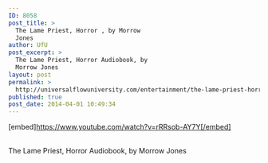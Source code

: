 ```yaml
---
ID: 8058
post_title: >
  The Lame Priest, Horror , by Morrow
  Jones
author: UfU
post_excerpt: >
  The Lame Priest, Horror Audiobook, by
  Morrow Jones
layout: post
permalink: >
  http://universalflowuniversity.com/entertainment/the-lame-priest-horror-by-morrow-jones/
published: true
post_date: 2014-04-01 10:49:34
---
```

[embed]https://www.youtube.com/watch?v=rRRsob-AY7Y[/embed]</br></br>
<p>The Lame Priest, Horror Audiobook, by Morrow Jones</p>
